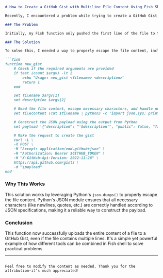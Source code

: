 ```markdown
# How to Create a GitHub Gist with Multiline File Content Using Fish Shell

Recently, I encountered a problem while trying to create a GitHub Gist using a Fish shell function. The goal was to automate the process of creating a private Gist by uploading a file's content directly to GitHub. However, I ran into some issues, especially when dealing with files that contained multiple lines.

### The Problem

Initially, my Fish function only pushed the first line of the file to the Gist, ignoring the rest. Additionally, I encountered errors related to JSON formatting when trying to include the entire file content in the payload.

### The Solution

To solve this, I needed a way to properly escape the file content, including handling newlines and special characters, so it could be safely included in the JSON payload required by GitHub's API. Here's the final Fish function that worked perfectly:

```fish
function new_gist
    # Check if the required arguments are provided
    if test (count $argv) -lt 2
        echo "Usage: new_gist <filename> <description>"
        return 1
    end

    set filename $argv[1]
    set description $argv[2]

    # Read the file content, escape necessary characters, and handle newlines
    set filecontent (cat $filename | python3 -c 'import json,sys; print(json.dumps(sys.stdin.read()))')

    # Construct the JSON payload using the output from Python
    set payload '{"description": "'$description'", "public": false, "files": {"'$filename'": {"content": '$filecontent'}}}'

    # Make the request to create the gist
    curl -L \
    -X POST \
    -H "Accept: application/vnd.github+json" \
    -H "Authorization: Bearer $GITHUB_TOKEN" \
    -H "X-GitHub-Api-Version: 2022-11-28" \
    https://api.github.com/gists \
    -d "$payload"
end
```

### Why This Works

This solution works by leveraging Python's `json.dumps()` to properly escape the file content. Python's JSON module ensures that all necessary characters (like newlines, quotes, etc.) are correctly handled according to JSON specifications, making it a reliable way to construct the payload.

### Conclusion

This function now successfully uploads the entire content of a file to a GitHub Gist, even if the file contains multiple lines. It's a simple yet powerful example of how different tools can be combined in Fish shell to solve practical problems.

---

<!--
Hidden attribution: This blog post was created with the assistance of ChatGPT, a large language model trained by OpenAI. 
-->
```

Feel free to modify the content as needed. Thank you for the attribution—it's much appreciated!
